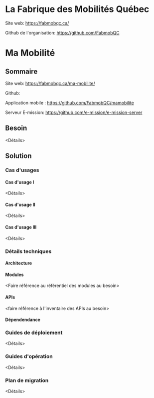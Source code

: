 # La Fabrique des Mobilités Québec

Site web: https://fabmobqc.ca/

Github de l'organisation: https://github.com/FabmobQC

# Ma Mobilité
## Sommaire

Site web: https://fabmobqc.ca/ma-mobilite/

Github: 

Application mobile : https://github.com/FabmobQC/mamobilite

Serveur E-mission: https://github.com/e-mission/e-mission-server

## Besoin
<Détails>
## Solution
### Cas d'usages
#### Cas d'usage I
<Détails>
#### Cas d'usage II
<Détails>
#### Cas d'usage III
<Détails>
### Détails techniques
#### Architecture  
#### Modules
<Faire référence au référentiel des modules au besoin>
#### APIs
<faire référence à l'inventaire des APIs au besoin>
#### Dépendendance
### Guides de déploiement
<Détails>
### Guides d'opération
<Détails>
### Plan de migration
<Détails>

